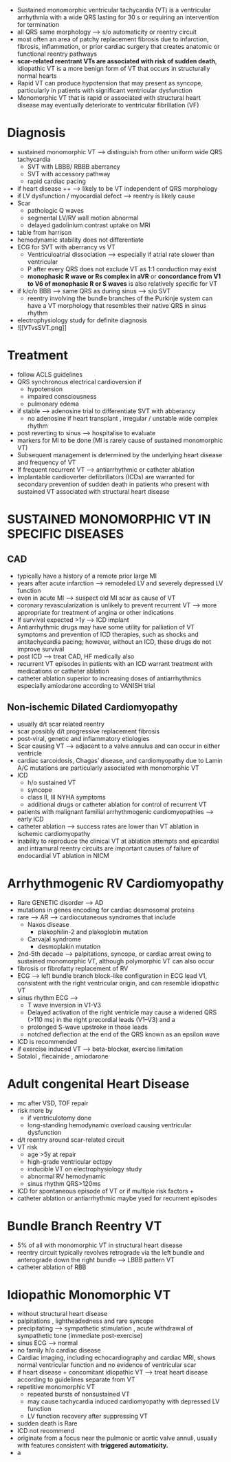 - Sustained monomorphic ventricular tachycardia (VT) is a ventricular arrhythmia with a wide QRS lasting for 30 s or requiring an intervention for termination
- all QRS same morphology --> s/o automaticity or reentry circuit 
- most often an area of patchy replacement fibrosis due to infarction, fibrosis, inflammation, or prior cardiac surgery that creates anatomic or functional reentry pathways 
- **scar-related reentrant VTs are associated with risk of sudden death**, idiopathic VT is a more benign form of VT that occurs in structurally normal hearts
- Rapid VT can produce hypotension that may present as syncope, particularly in patients with significant ventricular dysfunction 
- Monomorphic VT that is rapid or associated with structural heart disease may eventually deteriorate to ventricular fibrillation (VF) 
# Diagnosis 
- sustained monomorphic VT --> distinguish from other uniform wide QRS tachycardia 
	- SVT with LBBB/ RBBB aberrancy 
	- SVT with accessory pathway 
	- rapid cardiac pacing 
- if heart disease ++ --> likely to be VT independent of QRS morphology 
- if LV dysfunction / myocardial defect --> reentry is likely cause 
- Scar 
	- pathologic Q waves 
	- segmental LV/RV wall motion abnormal 
	- delayed gadolinium contrast uptake on MRI 
- table from harrison 
- hemodynamic stability does not differentiate 
- ECG for SVT with aberrancy vs VT 
	- Ventriculoatrial dissociation --> especially if atrial rate slower than ventricular 
	- P after every QRS does not exclude VT as 1:1 conduction may exist 
	- **monophasic R wave or Rs complex in aVR** or **concordance from V1 to V6 of monophasic R or S waves** is also relatively specific for VT 
- if k/c/o BBB --> same QRS as during sinus --> s/o SVT 
	- reentry involving the bundle branches of the Purkinje system can have a VT morphology that resembles their native QRS in sinus rhythm 
- electrophysiology study for definite diagnosis 
- ![[VTvsSVT.png]]
# Treatment 
- follow ACLS guidelines 
- QRS synchronous electrical cardioversion if 
	- hypotension 
	- impaired consciousness 
	- pulmonary edema 
- if stable --> adenosine trial to differentiate SVT with abberancy 
	- no adenosine if heart transplant , irregular / unstable wide complex rhythm 
- post reverting to sinus --> hospitalise to evaluate 
- markers for MI to be done (MI is rarely cause of sustained monomorphic VT)
- Subsequent management is determined by the underlying heart disease and frequency of VT 
- If frequent recurrent VT --> antiarrhythmic or catheter ablation 
- Implantable cardioverter defibrillators (ICDs) are warranted for secondary prevention of sudden death in patients who present with sustained VT associated with structural heart disease 
# SUSTAINED MONOMORPHIC VT IN SPECIFIC DISEASES 
## CAD 
- typically have a history of a remote prior large MI 
- years after acute infarction --> remodeled LV and severely depressed LV function 
- even in acute MI --> suspect old MI scar as cause of VT 
- coronary revascularization is unlikely to prevent recurrent VT --> more appropriate for treatment of angina or other indications 
- If survival expected >1y --> ICD implant 
- Antiarrhythmic drugs may have some utility for palliation of VT symptoms and prevention of ICD therapies, such as shocks and antitachycardia pacing; however, without an ICD, these drugs do not improve survival 
- post ICD --> treat CAD, HF medically also 
- recurrent VT episodes in patients with an ICD warrant treatment with medications or catheter ablation 
- catheter ablation superior to increasing doses of antiarrhythmics especially amiodarone according to VANISH trial 
## Non-ischemic Dilated Cardiomyopathy 
- usually d/t scar related reentry 
- scar possibly d/t progressive replacement fibrosis 
- post-viral, genetic and inflammatory etiologies 
- Scar causing VT --> adjacent to a valve annulus and can occur in either ventricle
- cardiac sarcoidosis, Chagas’ disease, and cardiomyopathy due to Lamin A/C mutations are particularly associated with monomorphic VT 
- ICD 
	- h/o sustained VT 
	- syncope 
	- class II, III NYHA symptoms 
	- additional drugs or catheter ablation for control of recurrent VT 
- patients with malignant familial arrhythmogenic cardiomyopathies --> early ICD 
- catheter ablation --> success rates are lower than VT ablation in ischemic cardiomyopathy 
- inability to reproduce the clinical VT at ablation attempts and epicardial and intramural reentry circuits are important causes of failure of endocardial VT ablation in NICM 
# Arrhythmogenic RV Cardiomyopathy 
- Rare GENETIC disorder --> AD 
- mutations in genes encoding for cardiac desmosomal proteins 
- rare --> AR --> cardiocutaneous syndromes that include
	- Naxos disease 
		- plakophilin-2 and plakoglobin mutation 
	- Carvajal syndrome
		- desmoplakin mutation 
- 2nd-5th decade --> palpitations, syncope, or cardiac arrest owing to sustained monomorphic VT, although polymorphic VT can also occur
- fibrosis or fibrofatty replacement of RV 
- ECG --> left bundle branch block–like configuration in ECG lead V1, consistent with the right ventricular origin, and can resemble idiopathic VT
- sinus rhythm ECG --> 
	- T wave inversion in V1-V3 
	- Delayed activation of the right ventricle may cause a widened QRS (>110 ms) in the right precordial leads (V1–V3) and a 
	- prolonged S-wave upstroke in those leads 
	- notched deflection at the end of the QRS known as an epsilon wave 
- ICD is recommended 
- if exercise induced VT --> beta-blocker, exercise limitation 
- Sotalol , flecainide , amiodarone 
# Adult congenital Heart Disease 
- mc after VSD, TOF repair
- risk more by 
	- if ventriculotomy done 
	- long-standing hemodynamic overload causing ventricular dysfunction 
- d/t reentry around scar-related circuit 
- VT risk 
	- age >5y at repair 
	- high-grade ventricular ectopy 
	- inducible VT on electrophysiology study 
	- abnormal RV hemodynamic 
	- sinus rhythm QRS>120ms 
- ICD for spontaneous episode of VT or if multiple risk factors + 
- catheter ablation or antiarrhythmic maybe ysed for recurrent episodes 
# Bundle Branch Reentry VT 
- 5% of all with monomorphic VT in structural heart disease 
- reentry circuit typically revolves retrograde via the left bundle and anterograde down the right bundle --> LBBB pattern VT 
- catheter ablation of RBB 
# Idiopathic Monomorphic VT 
- without structural heart disease 
- palpitations , lightheadedness and rare syncope 
- precipitating --> sympathetic stimulation , acute withdrawal of sympathetic tone (immediate post-exercise) 
- sinus ECG --> normal 
- no family h/o cardiac disease 
- Cardiac imaging, including echocardiography and cardiac MRI, shows normal ventricular function and no evidence of ventricular scar 
- if heart disease + concomitant idiopathic VT --> treat heart disease according to guidelines separate from VT 
- repetitive monomorphic VT 
	- repeated bursts of nonsustained VT 
	- may cause tachycardia induced cardiomyopathy with depressed LV function 
	- LV function recovery after suppressing VT 
- sudden death is Rare 
- ICD not recommend 
- originate from a focus near the pulmonic or aortic valve annuli, usually with features consistent with **triggered automaticity.**
- a